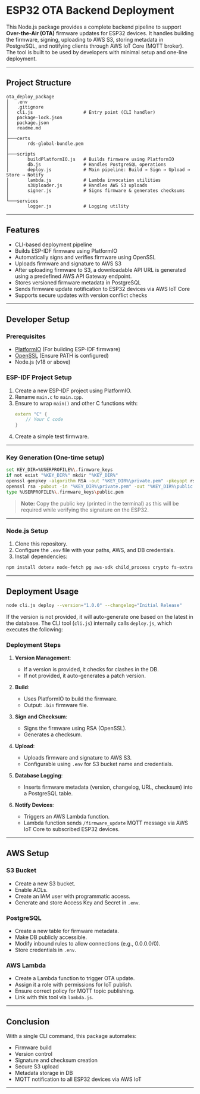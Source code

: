 
# ESP32 OTA Backend Deployment

This Node.js package provides a complete backend pipeline to support **Over-the-Air (OTA)** firmware updates for ESP32 devices. It handles building the firmware, signing, uploading to AWS S3, storing metadata in PostgreSQL, and notifying clients through AWS IoT Core (MQTT broker). The tool is built to be used by developers with minimal setup and one-line deployment.

---

## Project Structure

```
ota_deploy_package
│   .env
│   .gitignore
│   cli.js                   # Entry point (CLI handler)
│   package-lock.json
│   package.json
│   readme.md
│
├───certs
│       rds-global-bundle.pem
│
├───scripts
│       buildPlatformIO.js   # Builds firmware using PlatformIO
│       db.js                # Handles PostgreSQL operations
│       deploy.js            # Main pipeline: Build → Sign → Upload → Store → Notify
│       lambda.js            # Lambda invocation utilities
│       s3Uploader.js        # Handles AWS S3 uploads
│       signer.js            # Signs firmware & generates checksums
│
└───services
        logger.js            # Logging utility
```

---

## Features

- CLI-based deployment pipeline
- Builds ESP-IDF firmware using PlatformIO
- Automatically signs and verifies firmware using OpenSSL
- Uploads firmware and signature to AWS S3
- After uploading firmware to S3, a downloadable API URL is generated using a predefined AWS API Gateway endpoint.
- Stores versioned firmware metadata in PostgreSQL
- Sends firmware update notification to ESP32 devices via AWS IoT Core
- Supports secure updates with version conflict checks

---

## Developer Setup

### Prerequisites

- [PlatformIO](https://platformio.org/install) (For building ESP-IDF firmware)
- [OpenSSL](https://slproweb.com/products/Win32OpenSSL.html) (Ensure PATH is configured)
- Node.js (v18 or above)


### ESP-IDF Project Setup

1. Create a new ESP-IDF project using PlatformIO.
2. Rename `main.c` to `main.cpp`.
3. Ensure to wrap `main()` and other C functions with:
   ```cpp
   extern "C" {
       // Your C code
   }
   ```
4. Create a simple test firmware.

---

### Key Generation (One-time setup)

```bash
set KEY_DIR=%USERPROFILE%\.firmware_keys
if not exist "%KEY_DIR%" mkdir "%KEY_DIR%"
openssl genpkey -algorithm RSA -out "%KEY_DIR%\private.pem" -pkeyopt rsa_keygen_bits:2048
openssl rsa -pubout -in "%KEY_DIR%\private.pem" -out "%KEY_DIR%\public.pem"
type %USERPROFILE%\.firmware_keys\public.pem
```

> **Note:** Copy the public key (printed in the terminal) as this will be required while verifying the signature on the ESP32.

---

### Node.js Setup

1. Clone this repository.
2. Configure the `.env` file with your paths, AWS, and DB credentials.
3. Install dependencies:

```bash
npm install dotenv node-fetch pg aws-sdk child_process crypto fs-extra
```

---

## Deployment Usage

```bash
node cli.js deploy --version="1.0.0" --changelog="Initial Release"
```

If the version is not provided, it will auto-generate one based on the latest in the database. The CLI tool (`cli.js`) internally calls `deploy.js`, which executes the following:

### Deployment Steps

1. **Version Management**:  
   - If a version is provided, it checks for clashes in the DB.
   - If not provided, it auto-generates a patch version.

2. **Build**:  
   - Uses PlatformIO to build the firmware.
   - Output: `.bin` firmware file.

3. **Sign and Checksum**:  
   - Signs the firmware using RSA (OpenSSL).
   - Generates a checksum.

4. **Upload**:  
   - Uploads firmware and signature to AWS S3.
   - Configurable using `.env` for S3 bucket name and credentials.

5. **Database Logging**:  
   - Inserts firmware metadata (version, changelog, URL, checksum) into a PostgreSQL table.

6. **Notify Devices**:  
   - Triggers an AWS Lambda function.
   - Lambda function sends `/firmware_update` MQTT message via AWS IoT Core to subscribed ESP32 devices.

---

##  AWS Setup

### S3 Bucket

- Create a new S3 bucket.
- Enable ACLs.
- Create an IAM user with programmatic access.
- Generate and store Access Key and Secret in `.env`.

### PostgreSQL

- Create a new table for firmware metadata.
- Make DB publicly accessible.
- Modify inbound rules to allow connections (e.g., 0.0.0.0/0).
- Store credentials in `.env`.

### AWS Lambda

- Create a Lambda function to trigger OTA update.
- Assign it a role with permissions for IoT publish.
- Ensure correct policy for MQTT topic publishing.
- Link with this tool via `lambda.js`.

---


## Conclusion

With a single CLI command, this package automates:

- Firmware build
- Version control
- Signature and checksum creation
- Secure S3 upload
- Metadata storage in DB
- MQTT notification to all ESP32 devices via AWS IoT

---
